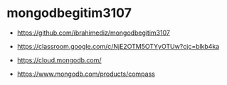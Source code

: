 # mongodbegitim3107


* https://github.com/ibrahimediz/mongodbegitim3107


* https://classroom.google.com/c/NjE2OTM5OTYyOTUw?cjc=blkb4ka



* https://cloud.mongodb.com/


* https://www.mongodb.com/products/compass